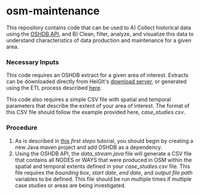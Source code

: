 # osm-maintenance
This repository contains code that can be used to A) Collect historical data using the [OSHDB API](https://github.com/GIScience/oshdb), and B) Clean, filter, analyze, and visualize this data to understand characteristics of data production and maintenance for a given area. 

### Necessary Inputs

This code requires an OSHDB extract for a given area of interest. Extracts can be downloaded directly from HeiGIt's [download server](http://downloads.ohsome.org/v0.5/), or generated using the ETL process described [here](https://github.com/GIScience/oshdb/tree/master/oshdb-tool/etl). 

This code also requires a simple CSV file with spatial and temporal parameters that describe the extent of your area of interest. The format of this CSV file should follow the example provided here, _case_studies.csv_. 

### Procedure 

1. As is described in [this](https://github.com/GIScience/oshdb/tree/master/documentation/first-steps) _first steps_ tutorial, you should begin by creating a new Java maven project and add OSHDB as a dependency. 
2. Using the OSHDB API, the _data_stream.java_ file will generate a CSV file that contains all NODES or WAYS that were produced in OSM within the spatial and temporal extents defined in your _case_studies.csv_ file. This file requires the _bounding box_, _start date_, _end date_, and _output file path_ variables to be defined. This file should be run multiple times if multiple case studies or areas are being investigated. 

